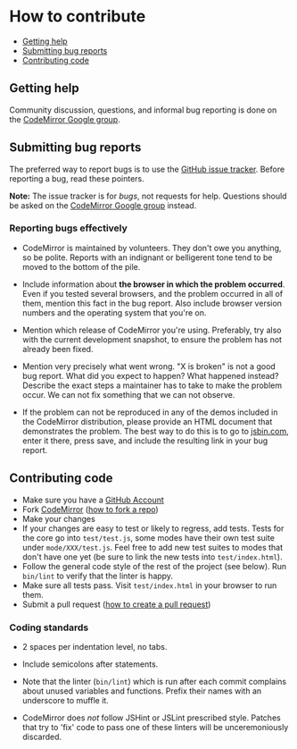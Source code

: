 # How to contribute

- [Getting help](#getting-help-)
- [Submitting bug reports](#submitting-bug-reports-)
- [Contributing code](#contributing-code-)

## Getting help

Community discussion, questions, and informal bug reporting is done on the
[CodeMirror Google group](http://groups.google.com/group/codemirror).

## Submitting bug reports

The preferred way to report bugs is to use the
[GitHub issue tracker](http://github.com/codemirror/CodeMirror/issues). Before
reporting a bug, read these pointers.

**Note:** The issue tracker is for *bugs*, not requests for help. Questions
should be asked on the
[CodeMirror Google group](http://groups.google.com/group/codemirror) instead.

### Reporting bugs effectively

- CodeMirror is maintained by volunteers. They don't owe you anything, so be
  polite. Reports with an indignant or belligerent tone tend to be moved to the
  bottom of the pile.

- Include information about **the browser in which the problem occurred**. Even
  if you tested several browsers, and the problem occurred in all of them,
  mention this fact in the bug report. Also include browser version numbers and
  the operating system that you're on.

- Mention which release of CodeMirror you're using. Preferably, try also with
  the current development snapshot, to ensure the problem has not already been
  fixed.

- Mention very precisely what went wrong. "X is broken" is not a good bug
  report. What did you expect to happen? What happened instead? Describe the
  exact steps a maintainer has to take to make the problem occur. We can not
  fix something that we can not observe.

- If the problem can not be reproduced in any of the demos included in the
  CodeMirror distribution, please provide an HTML document that demonstrates
  the problem. The best way to do this is to go to
  [jsbin.com](http://jsbin.com/ihunin/edit), enter it there, press save, and
  include the resulting link in your bug report.

## Contributing code

- Make sure you have a [GitHub Account](https://github.com/signup/free)
- Fork [CodeMirror](https://github.com/codemirror/CodeMirror/)
  ([how to fork a repo](https://help.github.com/articles/fork-a-repo))
- Make your changes
- If your changes are easy to test or likely to regress, add tests.
  Tests for the core go into `test/test.js`, some modes have their own
  test suite under `mode/XXX/test.js`. Feel free to add new test
  suites to modes that don't have one yet (be sure to link the new
  tests into `test/index.html`).
- Follow the general code style of the rest of the project (see
  below). Run `bin/lint` to verify that the linter is happy.
- Make sure all tests pass. Visit `test/index.html` in your browser to
  run them.
- Submit a pull request
([how to create a pull request](https://help.github.com/articles/fork-a-repo))

### Coding standards

- 2 spaces per indentation level, no tabs.
- Include semicolons after statements.
- Note that the linter (`bin/lint`) which is run after each commit
  complains about unused variables and functions. Prefix their names
  with an underscore to muffle it.

- CodeMirror does *not* follow JSHint or JSLint prescribed style.
  Patches that try to 'fix' code to pass one of these linters will be
  unceremoniously discarded.
